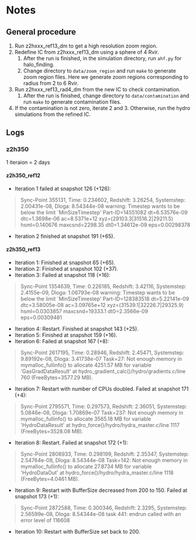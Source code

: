 # Notes

## General procedure

1. Run z2hxxx_ref13_dm to get a high resolution zoom region.
2. Redefine IC from z2hxxx_ref13_dm using a sphere of 4 Rvir.
    1. After the run is finished, in the simulation directory, run `ahf.py` for halo_finding.
    2. Change directory to `data/zoom_region` and run `make` to generate zoom region files. Here we generate zoom regions corresponding to radius from 2 to 6 Rvir.
3. Run z2hxxx_ref13_rad4_dm from the new IC to check contamination.
    1. After the run is finished, change directory to `data/contamination` and run `make` to generate contamination files.
4. If the contamination is not zero, iterate 2 and 3. Otherwise, run the hydro simulations from the refined IC.

## Logs

### z2h350
1 iteraion = 2 days

#### z2h350_ref12
- Iteration 1 failed at snapshot 126 (+126):
> Sync-Point 355131, Time: 0.234602, Redshift: 3.26254, Systemstep: 2.00431e-08, Dloga: 8.54344e-08
> warning: Timestep wants to be below the limit `MinSizeTimestep'
> Part-ID=14551082  dt=6.53576e-09 dtc=1.3698e-06 ac=8.5371e+12 xyz=(29103.3|31516.2|29211.5)  hsml=0.140676  maxcsnd=2298.35 dt0=1.34612e-09 eps=0.00298378
- Iteration 2 finished at snapshot 191 (+65).

#### z2h350_ref13
- Iteration 1: Finished at snapshot 65 (+65).
- Iteration 2: Finished at snapshot 102 (+37).
- Iteration 3: Failed at snapshot 118 (+16):
> Sync-Point 1354639, Time: 0.226185, Redshift: 3.42116, Systemstep: 2.4155e-09, Dloga: 1.06793e-08
> warning: Timestep wants to be below the limit `MinSizeTimestep'
> Part-ID=128383518  dt=5.22141e-09 dtc=3.58005e-08 ac=3.09765e+12 xyz=(31539.1|32226.7|29325.9)  hsml=0.0303857  maxcsnd=19333.1 dt0=2.3566e-09 eps=0.00309481
- Iteration 4: Restart. Finished at snapshot 143 (+25).
- Iteration 5: Finished at snapshot 159 (+16).
- Iteration 6: Failed at snapshot 167 (+8):
> Sync-Point 2617195, Time: 0.28946, Redshift: 2.45471, Systemstep: 9.89192e-08, Dloga: 3.41738e-07
> Task=27: Not enough memory in mymalloc_fullinfo() to allocate 4251.57 MB for variable 'GasGradDataResult' at hydro_gradient_calc()/hydro/gradients.c/line 760 (FreeBytes=3577.29 MB).
- Iteration 7: Restart with number of CPUs doubled. Failed at snapshot 171 (+4):
> Sync-Point 2795571, Time: 0.297573, Redshift: 2.36051, Systemstep: 5.0846e-08, Dloga: 1.70869e-07
> Task=237: Not enough memory in mymalloc_fullinfo() to allocate 3565.18 MB for variable 'HydroDataResult' at hydro_force()/hydro/hydra_master.c/line 1117 (FreeBytes=3528.08 MB).
- Iteration 8: Restart. Failed at snapshot 172 (+1):
> Sync-Point 2808933, Time: 0.298199, Redshift: 2.35347, Systemstep: 2.54764e-08, Dloga: 8.54344e-08
> Task=142: Not enough memory in mymalloc_fullinfo() to allocate 27.8734 MB for variable 'HydroDataOut' at hydro_force()/hydro/hydra_master.c/line 1118 (FreeBytes=4.0461 MB).
- Iteration 9: Restart with BufferSize decreased from 200 to 150. Failed at snapshot 173 (+1):
> Sync-Point 2872588, Time: 0.300346, Redshift: 2.3295, Systemstep: 2.56599e-08, Dloga: 8.54344e-08
> task 441: endrun called with an error level of 116608
- Iteration 10: Restart with BufferSize set back to 200.
